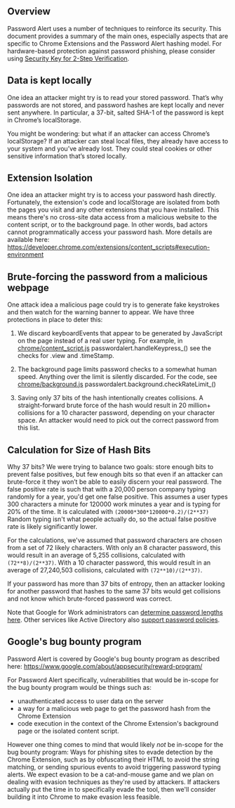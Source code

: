 ## Overview
Password Alert uses a number of techniques to reinforce its security. This document provides a summary of the main ones, especially aspects that are specific to Chrome Extensions and the Password Alert hashing model. For hardware-based protection against password phishing, please consider using [Security Key for 2-Step Verification](http://googleforwork.blogspot.com/2015/04/the-key-for-working-smarter-faster-and-more-securely.html).

## Data is kept locally
One idea an attacker might try is to read your stored password. That’s why passwords are not stored, and password hashes are kept locally and never sent anywhere. In particular, a 37-bit, salted SHA-1 of the password is kept in Chrome’s localStorage.

You might be wondering: but what if an attacker can access Chrome’s localStorage? If an attacker can steal local files, they already have access to your system and you’ve already lost. They could steal cookies or other sensitive information that’s stored locally.

## Extension Isolation
One idea an attacker might try is to access your password hash directly. Fortunately, the extension's code and localStorage are isolated from both the pages you visit and any other extensions that you have installed. This means there's no cross-site data access from a malicious website to the content script, or to the background page. In other words, bad actors cannot programmatically access your password hash. More details are available here: https://developer.chrome.com/extensions/content_scripts#execution-environment

## Brute-forcing the password from a malicious webpage
One attack idea a malicious page could try is to generate fake keystrokes and then watch for the warning banner to appear. We have three protections in place to deter this:

1. We discard keyboardEvents that appear to be generated by JavaScript on the page instead of a real user typing. For example, in [chrome/content_script.js](chrome/content_script.js) passwordalert.handleKeypress_() see the checks for .view and .timeStamp.

2. The background page limits password checks to a somewhat human speed. Anything over the limit is silently discarded. For the code, see [chrome/background.js](chrome/background.js) passwordalert.background.checkRateLimit_()

3. Saving only 37 bits of the hash intentionally creates collisions. A straight-forward brute force of the hash would result in 20 million+ collisions for a 10 character password, depending on your character space. An attacker would need to pick out the correct password from this list. 

## Calculation for Size of Hash Bits
Why 37 bits? We were trying to balance two goals: store enough bits to prevent false positives, but few enough bits so that even if an attacker can brute-force it they won’t be able to easily discern your real password.  The false positive rate is such that with a 20,000 person company typing randomly for a year, you'd get one false positive. This assumes a user types 300 characters a minute for 120000 work minutes a year and is typing for 20% of the time. It is calculated with `(20000*300*120000*0.2)/(2**37)` Random typing isn't what people actually do, so the actual false positive rate is likely significantly lower.

For the calculations, we've assumed that password characters are chosen from a set of 72 likely characters. With only an 8 character password, this would result in an average of 5,255 collisions, calculated with `(72**8)/(2**37)`. With a 10 character password, this would result in an average of 27,240,503 collisions, calculated with `(72**10)/(2**37)`.

If your password has more than 37 bits of entropy, then an attacker looking for another password that hashes to the same 37 bits would get collisions and not know which brute-forced password was correct.

Note that Google for Work administrators can [determine password lengths here](https://support.google.com/a/answer/139399?hl=en). Other services like Active Directory also [support password policies](https://msdn.microsoft.com/en-us/library/cc875839.aspx). 

## Google's bug bounty program
Password Alert is covered by Google's bug bounty program as
described here: https://www.google.com/about/appsecurity/reward-program/

For Password Alert specifically, vulnerabilities that would be
in-scope for the bug bounty program would be things such as:
- unauthenticated access to user data on the server
- a way for a malicious web page to get the password hash from the
Chrome Extension
- code execution in the context of the Chrome Extension's background
page or the isolated content script.

However one thing comes to mind that would likely *not* be in-scope
for the bug bounty program: Ways for phishing sites to evade detection
by the Chrome Extension, such as by obfuscating their HTML to avoid
the string matching, or sending spurious events to avoid triggering
password typing alerts. We expect evasion to be a cat-and-mouse game
and we plan on dealing with evasion techniques as they're used by
attackers. If attackers actually put the time in to specifically evade
the tool, then we'll consider building it into Chrome to make evasion
less feasible.
